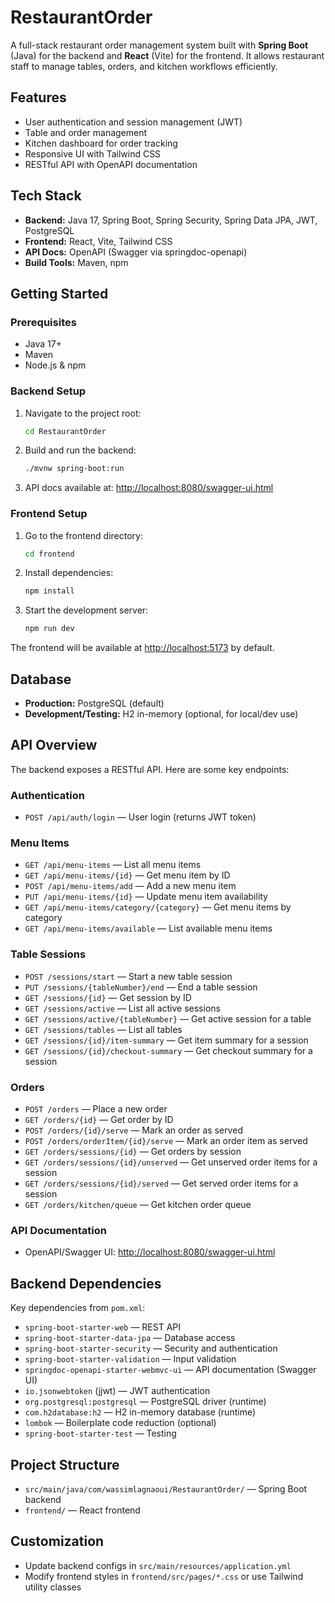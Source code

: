 # RestaurantOrder

A full-stack restaurant order management system built with **Spring Boot** (Java) for the backend and **React** (Vite) for the frontend. It allows restaurant staff to manage tables, orders, and kitchen workflows efficiently.

## Features

- User authentication and session management (JWT)
- Table and order management
- Kitchen dashboard for order tracking
- Responsive UI with Tailwind CSS
- RESTful API with OpenAPI documentation

## Tech Stack

- **Backend:** Java 17, Spring Boot, Spring Security, Spring Data JPA, JWT, PostgreSQL
- **Frontend:** React, Vite, Tailwind CSS
- **API Docs:** OpenAPI (Swagger via springdoc-openapi)
- **Build Tools:** Maven, npm

## Getting Started

### Prerequisites

- Java 17+
- Maven
- Node.js & npm

### Backend Setup

1. Navigate to the project root:
    ```sh
    cd RestaurantOrder
    ```
2. Build and run the backend:
    ```sh
    ./mvnw spring-boot:run
    ```
3. API docs available at: [http://localhost:8080/swagger-ui.html](http://localhost:8080/swagger-ui.html)

### Frontend Setup

1. Go to the frontend directory:
    ```sh
    cd frontend
    ```
2. Install dependencies:
    ```sh
    npm install
    ```
3. Start the development server:
    ```sh
    npm run dev
    ```

The frontend will be available at [http://localhost:5173](http://localhost:5173) by default.

## Database

- **Production:** PostgreSQL (default)
- **Development/Testing:** H2 in-memory (optional, for local/dev use)

## API Overview

The backend exposes a RESTful API. Here are some key endpoints:

### Authentication

- `POST /api/auth/login` — User login (returns JWT token)

### Menu Items

- `GET /api/menu-items` — List all menu items
- `GET /api/menu-items/{id}` — Get menu item by ID
- `POST /api/menu-items/add` — Add a new menu item
- `PUT /api/menu-items/{id}` — Update menu item availability
- `GET /api/menu-items/category/{category}` — Get menu items by category
- `GET /api/menu-items/available` — List available menu items

### Table Sessions

- `POST /sessions/start` — Start a new table session
- `PUT /sessions/{tableNumber}/end` — End a table session
- `GET /sessions/{id}` — Get session by ID
- `GET /sessions/active` — List all active sessions
- `GET /sessions/active/{tableNumber}` — Get active session for a table
- `GET /sessions/tables` — List all tables
- `GET /sessions/{id}/item-summary` — Get item summary for a session
- `GET /sessions/{id}/checkout-summary` — Get checkout summary for a session

### Orders

- `POST /orders` — Place a new order
- `GET /orders/{id}` — Get order by ID
- `POST /orders/{id}/serve` — Mark an order as served
- `POST /orders/orderItem/{id}/serve` — Mark an order item as served
- `GET /orders/sessions/{id}` — Get orders by session
- `GET /orders/sessions/{id}/unserved` — Get unserved order items for a session
- `GET /orders/sessions/{id}/served` — Get served order items for a session
- `GET /orders/kitchen/queue` — Get kitchen order queue

### API Documentation

- OpenAPI/Swagger UI: [http://localhost:8080/swagger-ui.html](http://localhost:8080/swagger-ui.html)

## Backend Dependencies

Key dependencies from `pom.xml`:

- `spring-boot-starter-web` — REST API
- `spring-boot-starter-data-jpa` — Database access
- `spring-boot-starter-security` — Security and authentication
- `spring-boot-starter-validation` — Input validation
- `springdoc-openapi-starter-webmvc-ui` — API documentation (Swagger UI)
- `io.jsonwebtoken` (jjwt) — JWT authentication
- `org.postgresql:postgresql` — PostgreSQL driver (runtime)
- `com.h2database:h2` — H2 in-memory database (runtime)
- `lombok` — Boilerplate code reduction (optional)
- `spring-boot-starter-test` — Testing

## Project Structure

- `src/main/java/com/wassimlagnaoui/RestaurantOrder/` — Spring Boot backend
- `frontend/` — React frontend

## Customization

- Update backend configs in `src/main/resources/application.yml`
- Modify frontend styles in `frontend/src/pages/*.css` or use Tailwind utility classes

